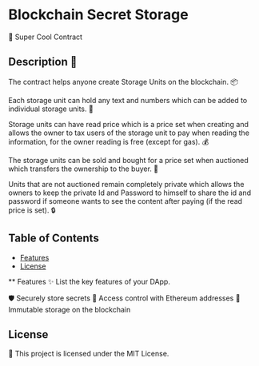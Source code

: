 # Blockchain Secret Storage

🚀 Super Cool Contract

## Description 🚀

The contract helps anyone create Storage Units on the blockchain. 📦

Each storage unit can hold any text and numbers which can be added to individual storage units. 📝

Storage units can have read price which is a price set when creating and allows the owner to tax
users of the storage unit to pay when reading the information, for the owner reading is free (except for gas). 💰

The storage units can be sold and bought for a price set when auctioned which transfers the ownership to the buyer. 🛒

Units that are not auctioned remain completely private which allows the owners to keep the private Id and Password
to himself to share the id and password if someone wants to see the content after paying (if the read price is set). 🔒

## Table of Contents

- [Features](#features)
- [License](#license)

** Features
✨ List the key features of your DApp.

🛡️ Securely store secrets
🔐 Access control with Ethereum addresses
📜 Immutable storage on the blockchain

## License

📝 This project is licensed under the MIT License.